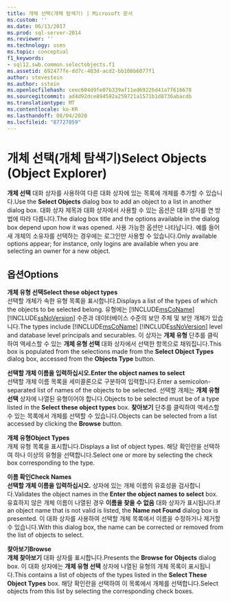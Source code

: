 ```yaml
---
title: 개체 선택(개체 탐색기) | Microsoft 문서
ms.custom: ''
ms.date: 06/13/2017
ms.prod: sql-server-2014
ms.reviewer: ''
ms.technology: ssms
ms.topic: conceptual
f1_keywords:
- sql12.swb.common.selectobjects.f1
ms.assetid: 692477fe-dd7c-403d-acd2-bb108b6077f1
author: stevestein
ms.author: sstein
ms.openlocfilehash: ceec604d9fe07b339af11ed69226d41a7f616678
ms.sourcegitcommit: ad4d92dce894592a259721a1571b1d8736abacdb
ms.translationtype: MT
ms.contentlocale: ko-KR
ms.lasthandoff: 08/04/2020
ms.locfileid: "87727859"
---
```

# <a name="select-objects-object-explorer"></a><span data-ttu-id="4fb86-102">개체 선택(개체 탐색기)</span><span class="sxs-lookup"><span data-stu-id="4fb86-102">Select Objects (Object Explorer)</span></span>
  <span data-ttu-id="4fb86-103">**개체 선택** 대화 상자를 사용하여 다른 대화 상자에 있는 목록에 개체를 추가할 수 있습니다.</span><span class="sxs-lookup"><span data-stu-id="4fb86-103">Use the **Select Objects** dialog box to add an object to a list in another dialog box.</span></span> <span data-ttu-id="4fb86-104">대화 상자 제목과 대화 상자에서 사용할 수 있는 옵션은 대화 상자를 연 방법에 따라 다릅니다.</span><span class="sxs-lookup"><span data-stu-id="4fb86-104">The dialog box title and the options available in the dialog box depend upon how it was opened.</span></span> <span data-ttu-id="4fb86-105">사용 가능한 옵션만 나타납니다. 예를 들어 새 개체의 소유자를 선택하는 경우에는 로그인만 사용할 수 있습니다.</span><span class="sxs-lookup"><span data-stu-id="4fb86-105">Only available options appear; for instance, only logins are available when you are selecting an owner for a new object.</span></span>  
  
## <a name="options"></a><span data-ttu-id="4fb86-106">옵션</span><span class="sxs-lookup"><span data-stu-id="4fb86-106">Options</span></span>  
 <span data-ttu-id="4fb86-107">**개체 유형 선택**</span><span class="sxs-lookup"><span data-stu-id="4fb86-107">**Select these object types**</span></span>  
 <span data-ttu-id="4fb86-108">선택할 개체가 속한 유형 목록을 표시합니다.</span><span class="sxs-lookup"><span data-stu-id="4fb86-108">Displays a list of the types of which the objects to be selected belong.</span></span> <span data-ttu-id="4fb86-109">유형에는 [!INCLUDE[msCoName](../../includes/msconame-md.md)] [!INCLUDE[ssNoVersion](../../includes/ssnoversion-md.md)] 수준과 데이터베이스 수준의 보안 주체 및 보안 개체가 있습니다.</span><span class="sxs-lookup"><span data-stu-id="4fb86-109">The types include [!INCLUDE[msCoName](../../includes/msconame-md.md)] [!INCLUDE[ssNoVersion](../../includes/ssnoversion-md.md)] level and database level principals and securables.</span></span> <span data-ttu-id="4fb86-110">이 상자는 **개체 유형** 단추를 클릭하여 액세스할 수 있는 **개체 유형 선택** 대화 상자에서 선택한 항목으로 채워집니다.</span><span class="sxs-lookup"><span data-stu-id="4fb86-110">This box is populated from the selections made from the **Select Object Types** dialog box, accessed from the **Objects Type** button.</span></span>  
  
 <span data-ttu-id="4fb86-111">**선택할 개체 이름을 입력하십시오.**</span><span class="sxs-lookup"><span data-stu-id="4fb86-111">**Enter the object names to select**</span></span>  
 <span data-ttu-id="4fb86-112">선택할 개체 이름 목록을 세미콜론으로 구분하여 입력합니다.</span><span class="sxs-lookup"><span data-stu-id="4fb86-112">Enter a semicolon-separated list of names of the objects to be selected.</span></span> <span data-ttu-id="4fb86-113">선택할 개체는 **개체 유형 선택** 상자에 나열된 유형이어야 합니다.</span><span class="sxs-lookup"><span data-stu-id="4fb86-113">Objects to be selected must be of a type listed in the **Select these object types** box.</span></span> <span data-ttu-id="4fb86-114">**찾아보기** 단추를 클릭하여 액세스할 수 있는 목록에서 개체를 선택할 수 있습니다.</span><span class="sxs-lookup"><span data-stu-id="4fb86-114">Objects can be selected from a list accessed by clicking the **Browse** button.</span></span>  
  
 <span data-ttu-id="4fb86-115">**개체 유형**</span><span class="sxs-lookup"><span data-stu-id="4fb86-115">**Object Types**</span></span>  
 <span data-ttu-id="4fb86-116">개체 유형 목록을 표시합니다.</span><span class="sxs-lookup"><span data-stu-id="4fb86-116">Displays a list of object types.</span></span> <span data-ttu-id="4fb86-117">해당 확인란을 선택하여 하나 이상의 유형을 선택합니다.</span><span class="sxs-lookup"><span data-stu-id="4fb86-117">Select one or more by selecting the check box corresponding to the type.</span></span>  
  
 <span data-ttu-id="4fb86-118">**이름 확인**</span><span class="sxs-lookup"><span data-stu-id="4fb86-118">**Check Names**</span></span>  
 <span data-ttu-id="4fb86-119">**선택할 개체 이름을 입력하십시오.** 상자에 있는 개체 이름의 유효성을 검사합니다.</span><span class="sxs-lookup"><span data-stu-id="4fb86-119">Validates the object names in the **Enter the object names to select** box.</span></span> <span data-ttu-id="4fb86-120">유효하지 않은 개체 이름이 나열된 경우 **이름을 찾을 수 없음** 대화 상자가 표시됩니다.</span><span class="sxs-lookup"><span data-stu-id="4fb86-120">If an object name that is not valid is listed, the **Name not Found** dialog box is presented.</span></span> <span data-ttu-id="4fb86-121">이 대화 상자를 사용하여 선택할 개체 목록에서 이름을 수정하거나 제거할 수 있습니다.</span><span class="sxs-lookup"><span data-stu-id="4fb86-121">With this dialog box, the name can be corrected or removed from the list of objects to select.</span></span>  
  
 <span data-ttu-id="4fb86-122">**찾아보기**</span><span class="sxs-lookup"><span data-stu-id="4fb86-122">**Browse**</span></span>  
 <span data-ttu-id="4fb86-123">**개체 찾아보기** 대화 상자를 표시합니다.</span><span class="sxs-lookup"><span data-stu-id="4fb86-123">Presents the **Browse for Objects** dialog box.</span></span> <span data-ttu-id="4fb86-124">이 대화 상자에는 **개체 유형 선택** 상자에 나열된 유형의 개체 목록이 표시됩니다.</span><span class="sxs-lookup"><span data-stu-id="4fb86-124">This contains a list of objects of the types listed in the **Select These Object Types** box.</span></span> <span data-ttu-id="4fb86-125">해당 확인란을 선택하여 이 목록에서 개체를 선택합니다.</span><span class="sxs-lookup"><span data-stu-id="4fb86-125">Select objects from this list by selecting the corresponding check boxes.</span></span>  
  
  
